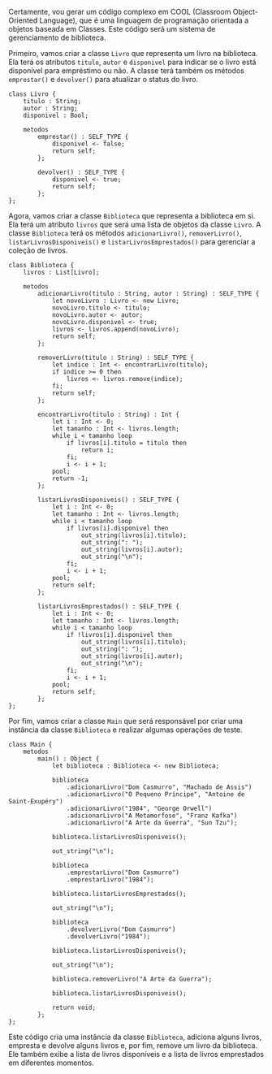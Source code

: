 Certamente, vou gerar um código complexo em COOL (Classroom Object-Oriented Language), que é uma linguagem de programação orientada a objetos baseada em Classes. Este código será um sistema de gerenciamento de biblioteca.

Primeiro, vamos criar a classe `Livro` que representa um livro na biblioteca. Ela terá os atributos `titulo`, `autor` e `disponivel` para indicar se o livro está disponível para empréstimo ou não. A classe terá também os métodos `emprestar()` e `devolver()` para atualizar o status do livro.

```cool
class Livro {
    titulo : String;
    autor : String;
    disponivel : Bool;

    metodos
        emprestar() : SELF_TYPE {
            disponivel <- false;
            return self;
        };

        devolver() : SELF_TYPE {
            disponivel <- true;
            return self;
        };
};
```

Agora, vamos criar a classe `Biblioteca` que representa a biblioteca em si. Ela terá um atributo `livros` que será uma lista de objetos da classe `Livro`. A classe `Biblioteca` terá os métodos `adicionarLivro()`, `removerLivro()`, `listarLivrosDisponiveis()` e `listarLivrosEmprestados()` para gerenciar a coleção de livros.

```cool
class Biblioteca {
    livros : List[Livro];

    metodos
        adicionarLivro(titulo : String, autor : String) : SELF_TYPE {
            let novoLivro : Livro <- new Livro;
            novoLivro.titulo <- titulo;
            novoLivro.autor <- autor;
            novoLivro.disponivel <- true;
            livros <- livros.append(novoLivro);
            return self;
        };

        removerLivro(titulo : String) : SELF_TYPE {
            let indice : Int <- encontrarLivro(titulo);
            if indice >= 0 then
                livros <- livros.remove(indice);
            fi;
            return self;
        };

        encontrarLivro(titulo : String) : Int {
            let i : Int <- 0;
            let tamanho : Int <- livros.length;
            while i < tamanho loop
                if livros[i].titulo = titulo then
                    return i;
                fi;
                i <- i + 1;
            pool;
            return -1;
        };

        listarLivrosDisponiveis() : SELF_TYPE {
            let i : Int <- 0;
            let tamanho : Int <- livros.length;
            while i < tamanho loop
                if livros[i].disponivel then
                    out_string(livros[i].titulo);
                    out_string(": ");
                    out_string(livros[i].autor);
                    out_string("\n");
                fi;
                i <- i + 1;
            pool;
            return self;
        };

        listarLivrosEmprestados() : SELF_TYPE {
            let i : Int <- 0;
            let tamanho : Int <- livros.length;
            while i < tamanho loop
                if !livros[i].disponivel then
                    out_string(livros[i].titulo);
                    out_string(": ");
                    out_string(livros[i].autor);
                    out_string("\n");
                fi;
                i <- i + 1;
            pool;
            return self;
        };
};
```

Por fim, vamos criar a classe `Main` que será responsável por criar uma instância da classe `Biblioteca` e realizar algumas operações de teste.

```cool
class Main {
    metodos
        main() : Object {
            let biblioteca : Biblioteca <- new Biblioteca;
            
            biblioteca
                .adicionarLivro("Dom Casmurro", "Machado de Assis")
                .adicionarLivro("O Pequeno Príncipe", "Antoine de Saint-Exupéry")
                .adicionarLivro("1984", "George Orwell")
                .adicionarLivro("A Metamorfose", "Franz Kafka")
                .adicionarLivro("A Arte da Guerra", "Sun Tzu");

            biblioteca.listarLivrosDisponiveis();

            out_string("\n");

            biblioteca
                .emprestarLivro("Dom Casmurro")
                .emprestarLivro("1984");

            biblioteca.listarLivrosEmprestados();

            out_string("\n");

            biblioteca
                .devolverLivro("Dom Casmurro")
                .devolverLivro("1984");

            biblioteca.listarLivrosDisponiveis();

            out_string("\n");

            biblioteca.removerLivro("A Arte da Guerra");

            biblioteca.listarLivrosDisponiveis();

            return void;
        };
};
```

Este código cria uma instância da classe `Biblioteca`, adiciona alguns livros, empresta e devolve alguns livros e, por fim, remove um livro da biblioteca. Ele também exibe a lista de livros disponíveis e a lista de livros emprestados em diferentes momentos.